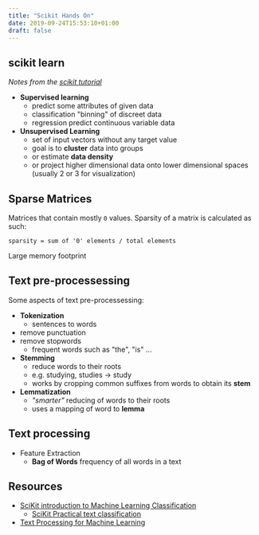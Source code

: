 ```yaml
---
title: "Scikit Hands On"
date: 2019-09-24T15:53:10+01:00
draft: false
---
```


## scikit learn

*Notes from the [scikit tutorial](https://scikit-learn.org/stable/tutorial/basic/tutorial.html)*

* **Supervised learning**
  * predict some attributes of given data
  * classification "binning" of discreet data
  * regression predict continuous variable data
* **Unsupervised Learning**
  * set of input vectors without any target value
  * goal is to **cluster** data into groups
  * or estimate **data density**
  * or project higher dimensional data onto lower dimensional spaces (usually 2 or 3 for visualization)

## Sparse Matrices

Matrices that contain mostly `0` values. Sparsity of a matrix is calculated as such:

`sparsity = sum of '0' elements / total elements`

Large memory footprint

## Text pre-processessing
Some aspects of text pre-processessing:

* **Tokenization**
  * sentences to words
* remove punctuation
* remove stopwords
  * frequent words such as "the", "is" ...
* **Stemming**
  * reduce words to their roots
  * e.g. studying, studies -> study
  * works by cropping common suffixes from words to obtain its **stem**
* **Lemmatization**
  * _"smarter"_  reducing of words to their roots
  * uses a mapping of word to **lemma**


## Text processing
* Feature Extraction
  * **Bag of Words** frequency of all words in a text


## Resources
* [SciKit introduction to Machine Learning Classification](https://scikit-learn.org/0.18/tutorial/basic/tutorial.html)
  * [SciKit Practical text classification](https://scikit-learn.org/0.18/auto_examples/text/document_classification_20newsgroups.html)
* [Text Processing for Machine Learning](https://towardsdatascience.com/machine-learning-text-processing-1d5a2d638958)
